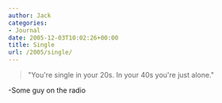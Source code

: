 ```yaml
---
author: Jack
categories:
- Journal
date: 2005-12-03T10:02:26+00:00
title: Single
url: /2005/single/
---
```


> 
> 
> "You're single in your 20s. In your 40s you're just alone."
> 
> 

-Some guy on the radio